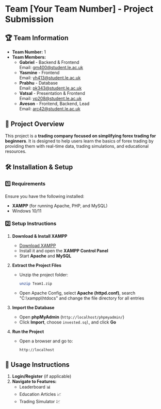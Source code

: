 # Team [Your Team Number] - Project Submission

## 🏆 Team Information

- **Team Number:** 1
- **Team Members:**
  - **Gabriel** - Backend & Frontend  
    Email: gm400@student.le.ac.uk
  - **Yasmine** - Frontend  
    Email: yh413@student.le.ac.uk
  - **Prabhu** - Database  
    Email: pk343@student.le.ac.uk
  - **Vatsal** - Presentation & Frontend  
    Email: vp208@student.le.ac.uk
  - **Aveson** - Frontend, Backend, Lead  
    Email: arc42@student.le.ac.uk

## 📌 Project Overview

This project is a **trading company focused on simplifying forex trading for beginners**. It is designed to help users learn the basics of forex trading by providing them with real-time data, trading simulations, and educational resources.

## 🛠️ Installation & Setup

### **1️⃣ Requirements**

Ensure you have the following installed:

- **XAMPP** (for running Apache, PHP, and MySQL)
- Windows 10/11

### **2️⃣ Setup Instructions**

1. **Download & Install XAMPP**

   - [Download XAMPP](https://www.apachefriends.org/index.html)
   - Install it and open the **XAMPP Control Panel**
   - Start **Apache** and **MySQL**

2. **Extract the Project Files**

   - Unzip the project folder:
     ```sh
     unzip Team1.zip
     ```
   - Open Apache Config, select **Apache (httpd.conf)**, search "C:\xampp\htdocs\" and change the file directory for all entries

3. **Import the Database**

   - Open **phpMyAdmin** (`http://localhost/phpmyadmin/`)
   - Click **Import**, choose `invested.sql`, and click **Go**

4. **Run the Project**
   - Open a browser and go to:
     ```
     http://localhost
     ```

## 📜 Usage Instructions

1. **Login/Register** (if applicable)
2. **Navigate to Features:**
   - Leaderboard 📊
   - Education Articles 📈
   - Trading Simulator 💹
